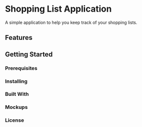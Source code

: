 # Shopping List Application
A simple application to help you keep track of your shopping lists.

## Features

## Getting Started

### Prerequisites

### Installing

### Built With

### Mockups

### License
